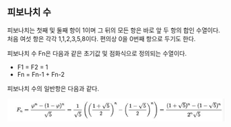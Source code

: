 ## 피보나치 수

피보나치는 첫째 및 둘째 항이 1이며 그 뒤의 모든 항은 바로 앞 두 항의 합인 수열이다. 처음 여섯 항은 각각 1,1,2,3,5,8이다. 편의상 0을 0번째 항으로 두기도 한다.

피보나치 수 Fn은 다음과 같은 초기값 및 점화식으로 정의되는 수열이다.

* F1 = F2 = 1
* Fn = Fn-1 + Fn-2



피보나치 수의 일반항은 다음과 같다.

![피보나치수](.\asset\Fn.JPG)





